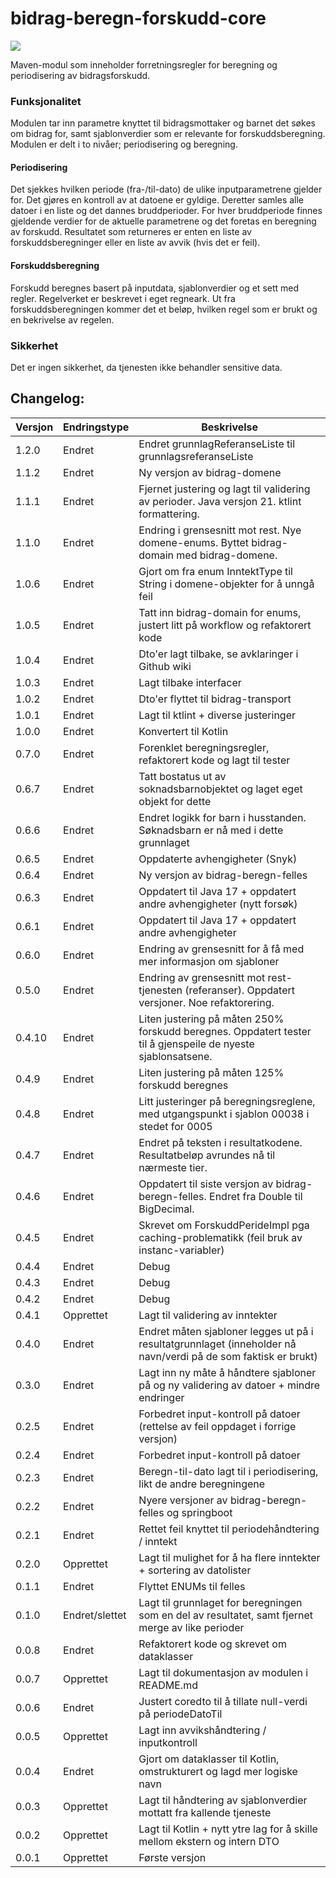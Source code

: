 # bidrag-beregn-forskudd-core

![](https://github.com/navikt/bidrag-beregn-forskudd-core/workflows/maven%20deploy/badge.svg)

Maven-modul som inneholder forretningsregler for beregning og periodisering av bidragsforskudd.

### Funksjonalitet
Modulen tar inn parametre knyttet til bidragsmottaker og barnet det søkes om bidrag for, samt sjablonverdier som er relevante for forskuddsberegning. Modulen er delt i to nivåer; periodisering og beregning.

#### Periodisering
Det sjekkes hvilken periode (fra-/til-dato) de ulike inputparametrene gjelder for. Det gjøres en kontroll av at datoene er gyldige. Deretter samles alle datoer i en liste og det dannes bruddperioder. For hver bruddperiode finnes gjeldende verdier for de aktuelle parametrene og det foretas en beregning av forskudd. Resultatet som returneres er enten en liste av forskuddsberegninger eller en liste av avvik (hvis det er feil).

#### Forskuddsberegning
Forskudd beregnes basert på inputdata, sjablonverdier og et sett med regler. Regelverket er beskrevet i eget regneark. Ut fra forskuddsberegningen kommer det et beløp, hvilken regel som er brukt og en bekrivelse av regelen.

### Sikkerhet
Det er ingen sikkerhet, da tjenesten ikke behandler sensitive data.


## Changelog:

| Versjon | Endringstype   | Beskrivelse                                                                                                    |
|---------|----------------|----------------------------------------------------------------------------------------------------------------|
| 1.2.0   | Endret         | Endret grunnlagReferanseListe til grunnlagsreferanseListe                                                      |
| 1.1.2   | Endret         | Ny versjon av bidrag-domene                                                                                    |
| 1.1.1   | Endret         | Fjernet justering og lagt til validering av perioder. Java versjon 21. ktlint formattering.                    |
| 1.1.0   | Endret         | Endring i grensesnitt mot rest. Nye domene-enums. Byttet bidrag-domain med bidrag-domene.                      |
| 1.0.6   | Endret         | Gjort om fra enum InntektType til String i domene-objekter for å unngå feil                                    |
| 1.0.5   | Endret         | Tatt inn bidrag-domain for enums, justert litt på workflow og refaktorert kode                                 |
| 1.0.4   | Endret         | Dto'er lagt tilbake, se avklaringer i Github wiki                                                              |
| 1.0.3   | Endret         | Lagt tilbake interfacer                                                                                        |
| 1.0.2   | Endret         | Dto'er flyttet til bidrag-transport                                                                            |
| 1.0.1   | Endret         | Lagt til ktlint + diverse justeringer                                                                          |
| 1.0.0   | Endret         | Konvertert til Kotlin                                                                                          |
| 0.7.0   | Endret         | Forenklet beregningsregler, refaktorert kode og lagt til tester                                                |
| 0.6.7   | Endret         | Tatt bostatus ut av soknadsbarnobjektet og laget eget objekt for dette                                         |
| 0.6.6   | Endret         | Endret logikk for barn i husstanden. Søknadsbarn er nå med i dette grunnlaget                                  |
| 0.6.5   | Endret         | Oppdaterte avhengigheter (Snyk)                                                                                |
| 0.6.4   | Endret         | Ny versjon av bidrag-beregn-felles                                                                             |
| 0.6.3   | Endret         | Oppdatert til Java 17 + oppdatert andre avhengigheter (nytt forsøk)                                            |
| 0.6.1   | Endret         | Oppdatert til Java 17 + oppdatert andre avhengigheter                                                          |
| 0.6.0   | Endret         | Endring av grensesnitt for å få med mer informasjon om sjabloner                                               |
| 0.5.0   | Endret         | Endring av grensesnitt mot rest-tjenesten (referanser). Oppdatert versjoner. Noe refaktorering.                |
| 0.4.10  | Endret         | Liten justering på måten 250% forskudd beregnes. Oppdatert tester til å gjenspeile de nyeste sjablonsatsene.   |
| 0.4.9   | Endret         | Liten justering på måten 125% forskudd beregnes                                                                |
| 0.4.8   | Endret         | Litt justeringer på beregningsreglene, med utgangspunkt i sjablon 00038 i stedet for 0005                      |
| 0.4.7   | Endret         | Endret på teksten i resultatkodene. Resultatbeløp avrundes nå til nærmeste tier.                               |
| 0.4.6   | Endret         | Oppdatert til siste versjon av bidrag-beregn-felles. Endret fra Double til BigDecimal.                         |
| 0.4.5   | Endret         | Skrevet om ForskuddPerideImpl pga caching-problematikk (feil bruk av instanc-variabler)                        |
| 0.4.4   | Endret         | Debug                                                                                                          |
| 0.4.3   | Endret         | Debug                                                                                                          |
| 0.4.2   | Endret         | Debug                                                                                                          |
| 0.4.1   | Opprettet      | Lagt til validering av inntekter                                                                               |
| 0.4.0   | Endret         | Endret måten sjabloner legges ut på i resultatgrunnlaget (inneholder nå navn/verdi på de som faktisk er brukt) |
| 0.3.0   | Endret         | Lagt inn ny måte å håndtere sjabloner på og ny validering av datoer + mindre endringer                         |
| 0.2.5   | Endret         | Forbedret input-kontroll på datoer (rettelse av feil oppdaget i forrige versjon)                               |
| 0.2.4   | Endret         | Forbedret input-kontroll på datoer                                                                             |
| 0.2.3   | Endret         | Beregn-til-dato lagt til i periodisering, likt de andre beregningene                                           |
| 0.2.2   | Endret         | Nyere versjoner av bidrag-beregn-felles og springboot                                                          |
| 0.2.1   | Endret         | Rettet feil knyttet til periodehåndtering / inntekt                                                            |
| 0.2.0   | Opprettet      | Lagt til mulighet for å ha flere inntekter + sortering av datolister                                           |
| 0.1.1   | Endret         | Flyttet ENUMs til felles                                                                                       |
| 0.1.0   | Endret/slettet | Lagt til grunnlaget for beregningen som en del av resultatet, samt fjernet merge av like perioder              |
| 0.0.8   | Endret         | Refaktorert kode og skrevet om dataklasser                                                                     |
| 0.0.7   | Opprettet      | Lagt til dokumentasjon av modulen i README.md                                                                  |
| 0.0.6   | Endret         | Justert coredto til å tillate null-verdi på periodeDatoTil                                                     |
| 0.0.5   | Opprettet      | Lagt inn avvikshåndtering / inputkontroll                                                                      |
| 0.0.4   | Endret         | Gjort om dataklasser til Kotlin, omstrukturert og lagd mer logiske navn                                        |
| 0.0.3   | Opprettet      | Lagt til håndtering av sjablonverdier mottatt fra kallende tjeneste                                            |
| 0.0.2   | Opprettet      | Lagt til Kotlin + nytt ytre lag for å skille mellom ekstern og intern DTO                                      |
| 0.0.1   | Opprettet      | Første versjon                                                                                                 |
